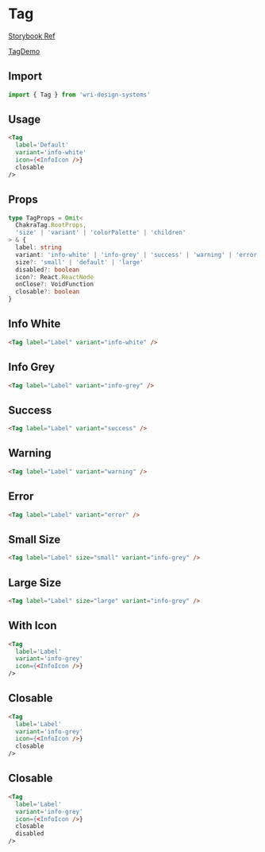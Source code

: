 # Tag

[Storybook Ref](https://wri.github.io/wri-design-systems/?path=/docs/tag--docs)

[TagDemo](https://github.com/wri/wri-design-systems/blob/main/src/components/Tag/TagDemo.tsx)

## Import

```js
import { Tag } from 'wri-design-systems'
```

## Usage

```html
<Tag
  label='Default'
  variant='info-white'
  icon={<InfoIcon />}
  closable
/>
```

## Props

```ts
type TagProps = Omit<
  ChakraTag.RootProps,
  'size' | 'variant' | 'colorPalette' | 'children'
> & {
  label: string
  variant: 'info-white' | 'info-grey' | 'success' | 'warning' | 'error'
  size?: 'small' | 'default' | 'large'
  disabled?: boolean
  icon?: React.ReactNode
  onClose?: VoidFunction
  closable?: boolean
}
```

## Info White

```html
<Tag label="Label" variant="info-white" />
```

## Info Grey

```html
<Tag label="Label" variant="info-grey" />
```

## Success

```html
<Tag label="Label" variant="success" />
```

## Warning

```html
<Tag label="Label" variant="warning" />
```

## Error

```html
<Tag label="Label" variant="error" />
```

## Small Size

```html
<Tag label="Label" size="small" variant="info-grey" />
```

## Large Size

```html
<Tag label="Label" size="large" variant="info-grey" />
```

## With Icon

```html
<Tag
  label='Label'
  variant='info-grey'
  icon={<InfoIcon />}
/>
```

## Closable

```html
<Tag
  label='Label'
  variant='info-grey'
  icon={<InfoIcon />}
  closable
/>
```

## Closable

```html
<Tag
  label='Label'
  variant='info-grey'
  icon={<InfoIcon />}
  closable
  disabled
/>
```
